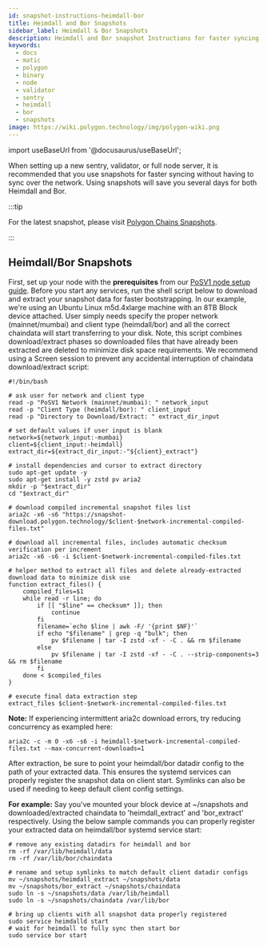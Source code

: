 ```yaml
---
id: snapshot-instructions-heimdall-bor
title: Heimdall and Bor Snapshots
sidebar_label: Heimdall & Bor Snapshots
description: Heimdall and Bor snapshot Instructions for faster syncing.
keywords:
  - docs
  - matic
  - polygon
  - binary
  - node
  - validator
  - sentry
  - heimdall
  - bor
  - snapshots
image: https://wiki.polygon.technology/img/polygon-wiki.png
---
```


import useBaseUrl from '@docusaurus/useBaseUrl';

When setting up a new sentry, validator, or full node server, it is recommended that you use snapshots for faster syncing without having to sync over the network. Using snapshots will save you several days for both Heimdall and Bor.

:::tip

For the latest snapshot, please visit [<ins>Polygon Chains Snapshots</ins>](https://snapshot.polygon.technology/).

:::

## Heimdall/Bor Snapshots

First, set up your node with the **prerequisites** from our [PoSV1 node setup guide](https://wiki.polygon.technology/docs/operate/full-node-binaries/). Before you start any services, run the shell script below to download and extract your snapshot data for faster bootstrapping. In our example, we're using an Ubuntu Linux m5d.4xlarge machine with an 8TB Block device attached. 
User simply needs specify the proper network (mainnet/mumbai) and client type (heimdall/bor) and all the correct chaindata will start transferring to your disk. Note, this script combines download/extract phases so downloaded files that have already been extracted are deleted to minimize disk space requirements. We recommend using a Screen session to prevent any accidental interruption of chaindata download/extract script:

```
#!/bin/bash

# ask user for network and client type
read -p "PoSV1 Network (mainnet/mumbai): " network_input
read -p "Client Type (heimdall/bor): " client_input
read -p "Directory to Download/Extract: " extract_dir_input

# set default values if user input is blank
network=${network_input:-mumbai}
client=${client_input:-heimdall}
extract_dir=${extract_dir_input:-"${client}_extract"}

# install dependencies and cursor to extract directory
sudo apt-get update -y
sudo apt-get install -y zstd pv aria2
mkdir -p "$extract_dir"
cd "$extract_dir"

# download compiled incremental snapshot files list
aria2c -x6 -s6 "https://snapshot-download.polygon.technology/$client-$network-incremental-compiled-files.txt"

# download all incremental files, includes automatic checksum verification per increment
aria2c -x6 -s6 -i $client-$network-incremental-compiled-files.txt

# helper method to extract all files and delete already-extracted download data to minimize disk use
function extract_files() {
    compiled_files=$1
    while read -r line; do
        if [[ "$line" == checksum* ]]; then
            continue
        fi
        filename=`echo $line | awk -F/ '{print $NF}'`
        if echo "$filename" | grep -q "bulk"; then
            pv $filename | tar -I zstd -xf - -C . && rm $filename
        else
            pv $filename | tar -I zstd -xf - -C . --strip-components=3 && rm $filename
        fi
    done < $compiled_files
}

# execute final data extraction step
extract_files $client-$network-incremental-compiled-files.txt
```

**Note:** If experiencing intermittent aria2c download errors, try reducing concurrency as exampled here:
```
aria2c -c -m 0 -x6 -s6 -i heimdall-$network-incremental-compiled-files.txt --max-concurrent-downloads=1
```

After extraction, be sure to point your heimdall/bor datadir config to the path of your extracted data. 
This ensures the systemd services can properly register the snapshot data on client start. 
Symlinks can also be used if needing to keep default client config settings.

**For example:** Say you've mounted your block device at ~/snapshots and downloaded/extracted chaindata to
'heimdall_extract' and 'bor_extract' respectively. Using the below sample commands you can properly register
your extracted data on heimdall/bor systemd service start:
```
# remove any existing datadirs for heimdall and bor
rm -rf /var/lib/heimdall/data
rm -rf /var/lib/bor/chaindata

# rename and setup symlinks to match default client datadir configs
mv ~/snapshots/heimdall_extract ~/snapshots/data
mv ~/snapshots/bor_extract ~/snapshots/chaindata
sudo ln -s ~/snapshots/data /var/lib/heimdall
sudo ln -s ~/snapshots/chaindata /var/lib/bor

# bring up clients with all snapshot data properly registered
sudo service heimdalld start
# wait for heimdall to fully sync then start bor
sudo service bor start
```
